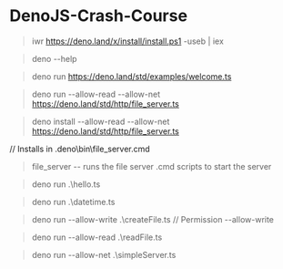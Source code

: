 # DenoJS-Crash-Course

> iwr https://deno.land/x/install/install.ps1 -useb | iex

> deno --help

> deno run https://deno.land/std/examples/welcome.ts

> deno run --allow-read --allow-net https://deno.land/std/http/file_server.ts

> deno install --allow-read --allow-net https://deno.land/std/http/file_server.ts

// Installs in <UserPath>\.deno\bin\file_server.cmd

> file_server -- runs the file server .cmd scripts to start the server

> deno run .\hello.ts

> deno run .\datetime.ts

> deno run --allow-write .\createFile.ts 
// Permission --allow-write

>  deno run --allow-read .\readFile.ts 

> deno run --allow-net .\simpleServer.ts 